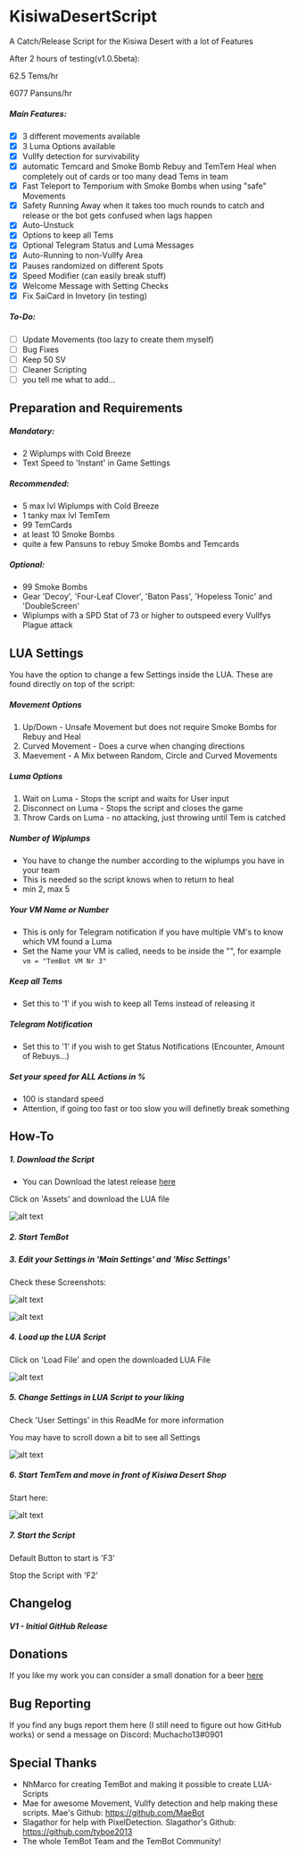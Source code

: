 # KisiwaDesertScript
A Catch/Release Script for the Kisiwa Desert with a lot of Features

After 2 hours of testing(v1.0.5beta):

62.5 Tems/hr

6077 Pansuns/hr


##### Main Features:
- [x] 3 different movements available
- [x] 3 Luma Options available
- [x] Vullfy detection for survivability
- [x] automatic Temcard and Smoke Bomb Rebuy and TemTem Heal when completely out of cards or too many dead Tems in team
- [x] Fast Teleport to Temporium with Smoke Bombs when using "safe" Movements
- [x] Safety Running Away when it takes too much rounds to catch and release or the bot gets confused when lags happen
- [x] Auto-Unstuck
- [x] Options to keep all Tems
- [x] Optional Telegram Status and Luma Messages
- [x] Auto-Running to non-Vullfy Area
- [x] Pauses randomized on different Spots
- [x] Speed Modifier (can easily break stuff)
- [x] Welcome Message with Setting Checks
- [x] Fix SaiCard in Invetory (in testing)

##### To-Do:
- [ ] Update Movements (too lazy to create them myself)
- [ ] Bug Fixes
- [ ] Keep 50 SV
- [ ] Cleaner Scripting
- [ ] you tell me what to add...

## Preparation and Requirements
##### Mandatory:
- 2 Wiplumps with Cold Breeze
- Text Speed to 'Instant' in Game Settings

##### Recommended:
- 5 max lvl Wiplumps with Cold Breeze
- 1 tanky max lvl TemTem
- 99 TemCards
- at least 10 Smoke Bombs
- quite a few Pansuns to rebuy Smoke Bombs and Temcards

##### Optional:
- 99 Smoke Bombs
- Gear 'Decoy', 'Four-Leaf Clover', 'Baton Pass', 'Hopeless Tonic' and 'DoubleScreen'
- Wiplumps with a SPD Stat of 73 or higher to outspeed every Vullfys Plague attack

## LUA Settings
You have the option to change a few Settings inside the LUA. These are found directly on top of the script:

##### Movement Options
   1. Up/Down - Unsafe Movement but does not require Smoke Bombs for Rebuy and Heal
   2. Curved Movement - Does a curve when changing directions
   3. Maevement - A Mix between Random, Circle and Curved Movements
   
##### Luma Options
   1. Wait on Luma - Stops the script and waits for User input
   2. Disconnect on Luma - Stops the script and closes the game
   3. Throw Cards on Luma - no attacking, just throwing until Tem is catched
   
##### Number of Wiplumps
   - You have to change the number according to the wiplumps you have in your team
   - This is needed so the script knows when to return to heal
   - min 2, max 5

##### Your VM Name or Number
   - This is only for Telegram notification if you have multiple VM's to know which VM found a Luma
   - Set the Name your VM is called, needs to be inside the "", for example `vm = "TemBot VM Nr 3"`
   
##### Keep all Tems
   - Set this to '1' if you wish to keep all Tems instead of releasing it
   
##### Telegram Notification
   - Set this to '1' if you wish to get Status Notifications (Encounter, Amount of Rebuys...)

##### Set your speed for ALL Actions in %
   - 100 is standard speed
   - Attention, if going too fast or too slow you will definetly break something
   
## How-To

##### 1. Download the Script
   - You can Download the latest release [here](https://github.com/Muchacho13Scripts/KisiwaDesertScript/releases/latest)
   
   Click on 'Assets' and download the LUA file
   
   ![alt text](https://github.com/Muchacho13Scripts/KisiwaDesertScript/blob/master/img/downloadLUA.png?raw=true)

##### 2. Start TemBot

##### 3. Edit your Settings in 'Main Settings' and 'Misc Settings'
   Check these Screenshots:
   
   ![alt text](https://github.com/Muchacho13Scripts/KisiwaDesertScript/blob/master/img/settings1.png?raw=true)
   
   ![alt text](https://github.com/Muchacho13Scripts/KisiwaDesertScript/blob/master/img/settings2.png?raw=true)

##### 4. Load up the LUA Script
   Click on 'Load File' and open the downloaded LUA File
   
   ![alt text](https://github.com/Muchacho13Scripts/KisiwaDesertScript/blob/master/img/loadLUA.png?raw=true)

##### 5. Change Settings in LUA Script to your liking
   Check 'User Settings' in this ReadMe for more information
   
   You may have to scroll down a bit to see all Settings
   
   ![alt text](https://github.com/Muchacho13Scripts/KisiwaDesertScript/blob/master/img/LUASettings.png?raw=true)
   
##### 6. Start TemTem and move in front of Kisiwa Desert Shop
   Start here:
   
   ![alt text](https://github.com/Muchacho13Scripts/KisiwaDesertScript/blob/master/img/startlocation.png?raw=true)
   
##### 7. Start the Script 
   Default Button to start is 'F3'
   
   Stop the Script with 'F2'

## Changelog

##### V1 - Initial GitHub Release

## Donations
If you like my work you can consider a small donation for a beer [here](https://www.paypal.me/scriptchacho)


## Bug Reporting
If you find any bugs report them here (I still need to figure out how GitHub works) or send a message on Discord: Muchacho13#0901

## Special Thanks
- NhMarco for creating TemBot and making it possible to create LUA-Scripts
- Mae for awesome Movement, Vullfy detection and help making these scripts. Mae's Github: https://github.com/MaeBot
- Slagathor for help with PixelDetection. Slagathor's Github: https://github.com/tyboe2013
- The whole TemBot Team and the TemBot Community!
